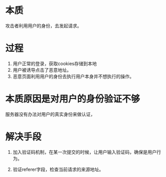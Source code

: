 # 本质

攻击者利用用户的身份，去发起请求。

# 过程

1. 用户正常的登录，获取cookies存储到本地
2. 用户被诱导点击了恶意地址。
3. 恶意页面利用用户的身份去执行用户本身并不想执行的操作。

# 本质原因是对用户的身份验证不够

服务器没有办法对用户的真实身份来做认证，



# 解决手段

1. 加入验证码机制，在某一次提交的时候，让用户输入验证码，确保是用户行为。

2. 验证referer字段，检查当前请求的来源地址。